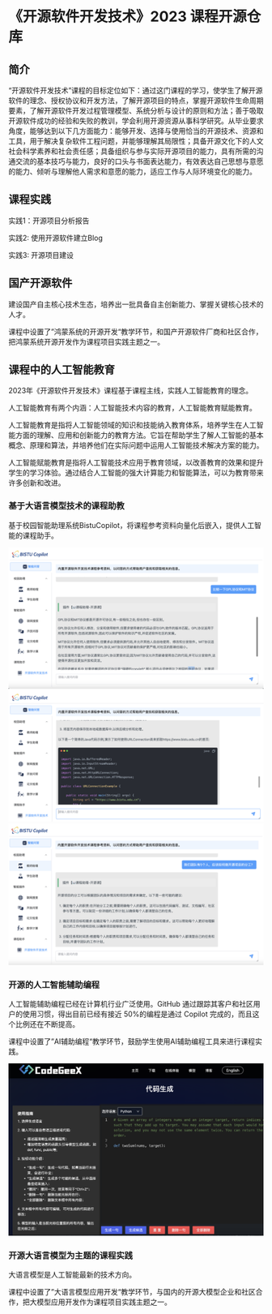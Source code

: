 # 《开源软件开发技术》2023 课程开源仓库

## 简介
“开源软件开发技术”课程的目标定位如下：通过这门课程的学习，使学生了解开源软件的理念、授权协议和开发方法，了解开源项目的特点，掌握开源软件生命周期要素，了解开源软件开发过程管理模型、系统分析与设计的原则和方法；善于吸取开源软件成功的经验和失败的教训，学会利用开源资源从事科学研究。从毕业要求角度，能够达到以下几方面能力：能够开发、选择与使用恰当的开源技术、资源和工具，用于解决复杂软件工程问题，并能够理解其局限性；具备开源文化下的人文社会科学素养和社会责任感；具备组织与参与实际开源项目的能力，具有所需的沟通交流的基本技巧与能力，良好的口头与书面表达能力，有效表达自己思想与意愿的能力、倾听与理解他人需求和意愿的能力，适应工作与人际环境变化的能力。

## 课程实践

实践1：开源项目分析报告

实践2: 使用开源软件建立Blog

实践3: 开源项目建设

## 国产开源软件

建设国产自主核心技术生态，培养出一批具备自主创新能力、掌握关键核心技术的人才。

课程中设置了”鸿蒙系统的开源开发“教学环节，和国产开源软件厂商和社区合作，把鸿蒙系统开源开发作为课程项目实践主题之一。


## 课程中的人工智能教育

2023年《开源软件开发技术》课程基于课程主线，实践人工智能教育的理念。

人工智能教育有两个内涵：人工智能技术内容的教育，人工智能教育赋能教育。

人工智能教育是指将人工智能领域的知识和技能纳入教育体系，培养学生在人工智能方面的理解、应用和创新能力的教育方法。它旨在帮助学生了解人工智能的基本概念、原理和算法，并培养他们在实际问题中运用人工智能技术解决方案的能力。

人工智能赋能教育是指将人工智能技术应用于教育领域，以改善教育的效果和提升学生的学习体验。通过结合人工智能的强大计算能力和智能算法，可以为教育带来许多创新和改进。


### 基于大语言模型技术的课程助教
基于校园智能助理系统BistuCopilot，将课程参考资料向量化后嵌入，提供人工智能的课程助手。

![BistuCopilot 开源课助手](https://github.com/Bistu-OSSDT-2023/README/blob/main/BistuCopilot-OSSDT1.png)
![BistuCopilot 开源课助手](https://github.com/Bistu-OSSDT-2023/README/blob/main/BistuCopilot-OSSDT2.png)
![BistuCopilot 开源课助手](https://github.com/Bistu-OSSDT-2023/README/blob/main/BistuCopilot-OSSDT3.png)


### 开源的人工智能辅助编程

人工智能辅助编程已经在计算机行业广泛使用。GitHub 通过跟踪其客户和社区用户的使用习惯，得出目前已经有接近 50%的编程是通过 Copilot 完成的，而且这个比例还在不断提高。

课程中设置了”AI辅助编程“教学环节，鼓励学生使用AI辅助编程工具来进行课程实践。

![OSSDT2023 AI辅助编程](https://github.com/Bistu-OSSDT-2023/README/blob/main/CodeGeeX.png)


### 开源大语言模型为主题的课程实践

大语言模型是人工智能最新的技术方向。

课程中设置了”大语言模型应用开发“教学环节，与国内的开源大模型企业和社区合作，把大模型应用开发作为课程项目实践主题之一。


